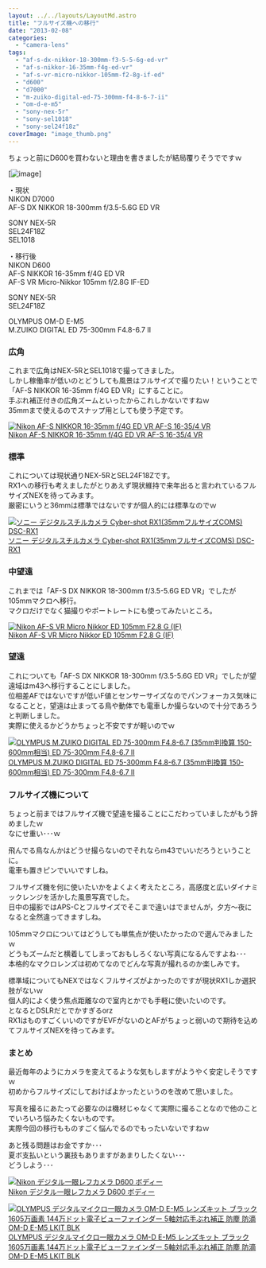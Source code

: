 ```yaml
---
layout: ../../layouts/LayoutMd.astro
title: "フルサイズ機への移行"
date: "2013-02-08"
categories: 
  - "camera-lens"
tags: 
  - "af-s-dx-nikkor-18-300mm-f3-5-5-6g-ed-vr"
  - "af-s-nikkor-16-35mm-f4g-ed-vr"
  - "af-s-vr-micro-nikkor-105mm-f2-8g-if-ed"
  - "d600"
  - "d7000"
  - "m-zuiko-digital-ed-75-300mm-f4-8-6-7-ii"
  - "om-d-e-m5"
  - "sony-nex-5r"
  - "sony-sel1018"
  - "sony-sel24f18z"
coverImage: "image_thumb.png"
---
```


ちょっと前にD600を買わないと理由を書きましたが結局覆りそうでですｗ

[![image](/archive/images/image_thumb.png "image")]

・現状  
NIKON D7000  
AF-S DX NIKKOR 18-300mm f/3.5-5.6G ED VR  
  
SONY NEX-5R  
SEL24F18Z  
SEL1018

・移行後  
NIKON D600  
AF-S NIKKOR 16-35mm f/4G ED VR  
AF-S VR Micro-Nikkor 105mm f/2.8G IF-ED  
  
SONY NEX-5R  
SEL24F18Z  
  
OLYMPUS OM-D E-M5  
M.ZUIKO DIGITAL ED 75-300mm F4.8-6.7 II

### 広角

これまで広角はNEX-5RとSEL1018で撮ってきました。  
しかし稼働率が低いのとどうしても風景はフルサイズで撮りたい！ということで「AF-S NIKKOR 16-35mm f/4G ED VR」にすることに。  
手ぶれ補正付きの広角ズームといったからこれしかないですねｗ  
35mmまで使えるのでスナップ用としても使う予定です。

[![Nikon AF-S NIKKOR 16-35mm f/4G ED VR AF-S 16-35/4 VR](/archive/images/413gErtmmkL._SL160_.jpg)  
Nikon AF-S NIKKOR 16-35mm f/4G ED VR AF-S 16-35/4 VR  
](https://www.amazon.co.jp/exec/obidos/ASIN/B0037HPVHU/mizuka123-22/ref=nosim)

### 標準

これについては現状通りNEX-5RとSEL24F18Zです。  
RX1への移行も考えましたがとりあえず現状維持で来年出ると言われているフルサイズNEXを待ってみます。  
厳密にいうと36mmは標準ではないですが個人的には標準なのでｗ

[![ソニー デジタルスチルカメラ Cyber-shot RX1(35mmフルサイズCOMS) DSC-RX1](/archive/images/41iTXvqrNoL._SL160_.jpg)  
ソニー デジタルスチルカメラ Cyber-shot RX1(35mmフルサイズCOMS) DSC-RX1  
](https://www.amazon.co.jp/exec/obidos/ASIN/B009O06WY0/mizuka123-22/ref=nosim)

### 中望遠

これまでは「AF-S DX NIKKOR 18-300mm f/3.5-5.6G ED VR」でしたが105mmマクロへ移行。  
マクロだけでなく猫撮りやポートレートにも使ってみたいところ。

[![Nikon AF-S VR Micro Nikkor ED 105mm F2.8 G (IF)](/archive/images/41QHOh9IcYL._SL160_.jpg)  
Nikon AF-S VR Micro Nikkor ED 105mm F2.8 G (IF)  
](https://www.amazon.co.jp/exec/obidos/ASIN/B000EOSHGQ/mizuka123-22/ref=nosim)

### 望遠

これについても「AF-S DX NIKKOR 18-300mm f/3.5-5.6G ED VR」でしたが望遠域はm43へ移行することにしました。  
位相差AFではないですが低いF値とセンサーサイズなのでパンフォーカス気味になることと，望遠は止まってる鳥や動体でも電車しか撮らないので十分であろうと判断しました。  
実際に使えるかどうかちょっと不安ですが軽いのでｗ

[![OLYMPUS M.ZUIKO DIGITAL ED 75-300mm F4.8-6.7 (35mm判換算 150-600mm相当) ED 75-300mm F4.8-6.7 II](/archive/images/41Oo6I3Y-JL._SL160_.jpg)  
OLYMPUS M.ZUIKO DIGITAL ED 75-300mm F4.8-6.7 (35mm判換算 150-600mm相当) ED 75-300mm F4.8-6.7 II  
](https://www.amazon.co.jp/exec/obidos/ASIN/B00B7WMVSO/mizuka123-22/ref=nosim)

### フルサイズ機について

ちょっと前まではフルサイズ機で望遠を撮ることにこだわっていましたがもう辞めましたｗ  
なにせ重い･･･ｗ

飛んでる鳥なんかはどうせ撮らないのでそれならm43でいいだろうということに。  
電車も置きピンでいいですしね。

フルサイズ機を何に使いたいかをよくよく考えたところ，高感度と広いダイナミックレンジを活かした風景写真でした。  
日中の撮影ではAPS-Cとフルサイズでそこまで違いはでませんが，夕方～夜になると全然違ってきますしね。

105mmマクロについてはどうしても単焦点が使いたかったので選んでみましたｗ  
どうもズームだと横着してしまっておもしろくない写真になるんですよね･･･  
本格的なマクロレンズは初めてなのでどんな写真が撮れるのか楽しみです。

標準域についてもNEXではなくフルサイズがよかったのですが現状RX1しか選択肢がないｗ  
個人的によく使う焦点距離なので室内とかでも手軽に使いたいのです。  
となるとDSLRだとでかすぎるorz  
RX1はものすごくいいのですがEVFがないのとAFがちょっと弱いので期待を込めてフルサイズNEXを待ってみます。

### まとめ

最近毎年のようにカメラを変えてるような気もしますがようやく安定しそうですｗ  
初めからフルサイズにしておけばよかったというのを改めて思いました。

写真を撮るにあたって必要なのは機材じゃなくて実際に撮ることなので他のことでいろいろ悩みたくないものです。  
実際今回の移行もものすごく悩んでるのでもったいないですねｗ

あと残る問題はお金ですか･･･  
夏ボ支払いという裏技もありますがあまりしたくない･･･  
どうしよう･･･

[![Nikon デジタル一眼レフカメラ D600 ボディー](/archive/images/41pUppi2WqL._SL160_.jpg)  
Nikon デジタル一眼レフカメラ D600 ボディー  
](https://www.amazon.co.jp/exec/obidos/ASIN/B009A2AG44/mizuka123-22/ref=nosim)

[![OLYMPUS デジタルマイクロ一眼カメラ OM-D E-M5 レンズキット ブラック 1605万画素 144万ドット電子ビューファインダー 5軸対応手ぶれ補正 防塵 防滴 OM-D E-M5 LKIT BLK](/archive/images/41vHmU2KrTL._SL160_.jpg)  
OLYMPUS デジタルマイクロ一眼カメラ OM-D E-M5 レンズキット ブラック 1605万画素 144万ドット電子ビューファインダー 5軸対応手ぶれ補正 防塵 防滴 OM-D E-M5 LKIT BLK  
](https://www.amazon.co.jp/exec/obidos/ASIN/B0073A1DWE/mizuka123-22/ref=nosim)
